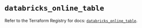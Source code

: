 # `databricks_online_table`

Refer to the Terraform Registry for docs: [`databricks_online_table`](https://registry.terraform.io/providers/databricks/databricks/1.75.0/docs/resources/online_table).

